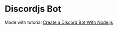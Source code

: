 # Discordjs Bot

Made with tutorial [Create a Discord Bot With Node.js](https://www.youtube.com/watch?v=BmKXBVdEV0g)
